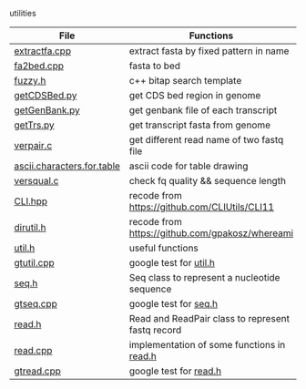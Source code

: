 utilities

|File|Functions|
|----|---------| 
|[extractfa.cpp](./extractfa.cpp)|extract fasta by fixed pattern in name| 
|[fa2bed.cpp](./fa2bed.cpp)|fasta to bed| 
|[fuzzy.h](./fuzzy.h)|c++ bitap search template|     
|[getCDSBed.py](./getCDSBed.py)|get CDS bed region in genome|
|[getGenBank.py](./getGenBank.py)|get genbank file of each transcript|
|[getTrs.py](./getTrs.py)|get transcript fasta from genome|
|[verpair.c](./verpair.c)|get different read name of two fastq file|
|[ascii.characters.for.table](./ascii.characters.for.table)|ascii code for table drawing|
|[versqual.c](./versqual.c)|check fq quality && sequence length|
|[CLI.hpp](./CLI.hpp)|recode from https://github.com/CLIUtils/CLI11|
|[dirutil.h](./dirutil.h)|recode from https://github.com/gpakosz/whereami|
|[util.h](./util.h)|useful functions|
|[gtutil.cpp](./gtutil.cpp)|google test for [util.h](./util.h)|
|[seq.h](./seq.h)|Seq class to represent a nucleotide sequence| 
|[gtseq.cpp](./gtseq.cpp)|google test for [seq.h](./seq.h)|
|[read.h](./read.h)|Read and ReadPair class to represent fastq record|
|[read.cpp](./read.cpp)|implementation of some functions in [read.h](./read.h)|
|[gtread.cpp](./gtread.cpp)|google test for [read.h](./read.h)|  

